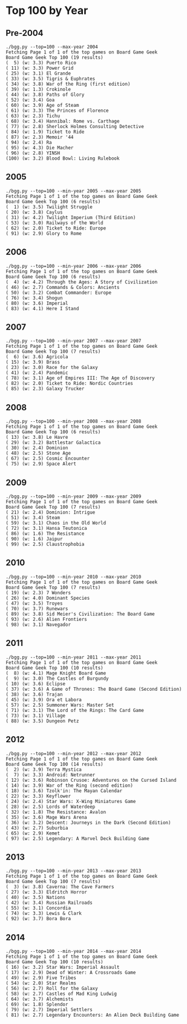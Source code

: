# Top 100 by Year

## Pre-2004

    ./bgg.py --top=100 --max-year 2004
    Fetching Page 1 of 1 of the top games on Board Game Geek
    Board Game Geek Top 100 (19 results)
    (  5) (w: 3.3) Puerto Rico
    ( 11) (w: 3.3) Power Grid
    ( 25) (w: 3.1) El Grande
    ( 33) (w: 3.5) Tigris & Euphrates
    ( 34) (w: 3.8) War of the Ring (first edition)
    ( 39) (w: 1.3) Crokinole
    ( 44) (w: 3.8) Paths of Glory
    ( 52) (w: 3.4) Goa
    ( 60) (w: 3.9) Age of Steam
    ( 61) (w: 3.3) The Princes of Florence
    ( 63) (w: 2.3) Tichu
    ( 68) (w: 3.4) Hannibal: Rome vs. Carthage
    ( 77) (w: 2.8) Sherlock Holmes Consulting Detective
    ( 84) (w: 1.9) Ticket to Ride
    ( 87) (w: 2.3) Memoir '44
    ( 94) (w: 2.4) Ra
    ( 95) (w: 4.3) Die Macher
    ( 96) (w: 2.8) YINSH
    (100) (w: 3.2) Blood Bowl: Living Rulebook

## 2005

    ./bgg.py --top=100 --min-year 2005 --max-year 2005
    Fetching Page 1 of 1 of the top games on Board Game Geek
    Board Game Geek Top 100 (6 results)
    (  1) (w: 3.5) Twilight Struggle
    ( 20) (w: 3.8) Caylus
    ( 31) (w: 4.2) Twilight Imperium (Third Edition)
    ( 53) (w: 3.0) Railways of the World
    ( 62) (w: 2.0) Ticket to Ride: Europe
    ( 91) (w: 2.9) Glory to Rome

## 2006

    ./bgg.py --top=100 --min-year 2006 --max-year 2006
    Fetching Page 1 of 1 of the top games on Board Game Geek
    Board Game Geek Top 100 (6 results)
    (  4) (w: 4.2) Through the Ages: A Story of Civilization
    ( 46) (w: 2.7) Commands & Colors: Ancients
    ( 50) (w: 3.2) Combat Commander: Europe
    ( 76) (w: 3.4) Shogun
    ( 80) (w: 3.6) Imperial
    ( 83) (w: 4.1) Here I Stand

## 2007

    ./bgg.py --top=100 --min-year 2007 --max-year 2007
    Fetching Page 1 of 1 of the top games on Board Game Geek
    Board Game Geek Top 100 (7 results)
    (  6) (w: 3.6) Agricola
    ( 15) (w: 3.9) Brass
    ( 23) (w: 3.0) Race for the Galaxy
    ( 41) (w: 2.4) Pandemic
    ( 78) (w: 3.1) Age of Empires III: The Age of Discovery
    ( 82) (w: 2.0) Ticket to Ride: Nordic Countries
    ( 85) (w: 2.3) Galaxy Trucker

## 2008

    ./bgg.py --top=100 --min-year 2008 --max-year 2008
    Fetching Page 1 of 1 of the top games on Board Game Geek
    Board Game Geek Top 100 (6 results)
    ( 13) (w: 3.8) Le Havre
    ( 29) (w: 3.2) Battlestar Galactica
    ( 30) (w: 2.4) Dominion
    ( 48) (w: 2.5) Stone Age
    ( 67) (w: 2.5) Cosmic Encounter
    ( 75) (w: 2.9) Space Alert

## 2009

    ./bgg.py --top=100 --min-year 2009 --max-year 2009
    Fetching Page 1 of 1 of the top games on Board Game Geek
    Board Game Geek Top 100 (7 results)
    ( 21) (w: 2.4) Dominion: Intrigue
    ( 51) (w: 3.4) Steam
    ( 59) (w: 3.1) Chaos in the Old World
    ( 72) (w: 3.1) Hansa Teutonica
    ( 86) (w: 1.6) The Resistance
    ( 90) (w: 1.6) Jaipur
    ( 99) (w: 2.5) Claustrophobia

## 2010

    ./bgg.py --top=100 --min-year 2010 --max-year 2010
    Fetching Page 1 of 1 of the top games on Board Game Geek
    Board Game Geek Top 100 (7 results)
    ( 19) (w: 2.3) 7 Wonders
    ( 26) (w: 4.0) Dominant Species
    ( 47) (w: 3.5) Troyes
    ( 70) (w: 3.7) Runewars
    ( 89) (w: 3.8) Sid Meier's Civilization: The Board Game
    ( 93) (w: 2.6) Alien Frontiers
    ( 98) (w: 3.1) Navegador

## 2011

    ./bgg.py --top=100 --min-year 2011 --max-year 2011
    Fetching Page 1 of 1 of the top games on Board Game Geek
    Board Game Geek Top 100 (10 results)
    (  8) (w: 4.1) Mage Knight Board Game
    (  9) (w: 3.0) The Castles of Burgundy
    ( 10) (w: 3.6) Eclipse
    ( 37) (w: 3.6) A Game of Thrones: The Board Game (Second Edition)
    ( 38) (w: 3.6) Trajan
    ( 45) (w: 3.9) Ora et Labora
    ( 57) (w: 2.5) Summoner Wars: Master Set
    ( 71) (w: 3.1) The Lord of the Rings: The Card Game
    ( 73) (w: 3.1) Village
    ( 88) (w: 3.5) Dungeon Petz

## 2012

    ./bgg.py --top=100 --min-year 2012 --max-year 2012
    Fetching Page 1 of 1 of the top games on Board Game Geek
    Board Game Geek Top 100 (14 results)
    (  2) (w: 3.9) Terra Mystica
    (  7) (w: 3.3) Android: Netrunner
    ( 12) (w: 3.6) Robinson Crusoe: Adventures on the Cursed Island
    ( 14) (w: 3.9) War of the Ring (second edition)
    ( 18) (w: 3.6) Tzolk'in: The Mayan Calendar
    ( 22) (w: 3.3) Keyflower
    ( 24) (w: 2.4) Star Wars: X-Wing Miniatures Game
    ( 28) (w: 2.5) Lords of Waterdeep
    ( 32) (w: 1.8) The Resistance: Avalon
    ( 35) (w: 3.6) Mage Wars Arena
    ( 36) (w: 3.2) Descent: Journeys in the Dark (Second Edition)
    ( 43) (w: 2.7) Suburbia
    ( 65) (w: 2.9) Kemet
    ( 97) (w: 2.5) Legendary: A Marvel Deck Building Game

## 2013

    ./bgg.py --top=100 --min-year 2013 --max-year 2013
    Fetching Page 1 of 1 of the top games on Board Game Geek
    Board Game Geek Top 100 (7 results)
    (  3) (w: 3.8) Caverna: The Cave Farmers
    ( 27) (w: 3.3) Eldritch Horror
    ( 40) (w: 3.5) Nations
    ( 42) (w: 3.4) Russian Railroads
    ( 55) (w: 3.1) Concordia
    ( 74) (w: 3.3) Lewis & Clark
    ( 92) (w: 3.7) Bora Bora

## 2014

    ./bgg.py --top=100 --min-year 2014 --max-year 2014
    Fetching Page 1 of 1 of the top games on Board Game Geek
    Board Game Geek Top 100 (10 results)
    ( 16) (w: 3.2) Star Wars: Imperial Assault
    ( 17) (w: 2.9) Dead of Winter: A Crossroads Game
    ( 49) (w: 2.9) Five Tribes
    ( 54) (w: 2.0) Star Realms
    ( 56) (w: 2.7) Roll for the Galaxy
    ( 58) (w: 2.7) Castles of Mad King Ludwig
    ( 64) (w: 3.7) Alchemists
    ( 69) (w: 1.8) Splendor
    ( 79) (w: 2.7) Imperial Settlers
    ( 81) (w: 2.7) Legendary Encounters: An Alien Deck Building Game
